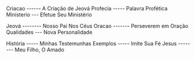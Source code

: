 Criacao ------ A Criação de Jeová
Profecia ----- Palavra Profética
Ministerio --- Efetue Seu Ministério

Jeová -------- Nosso Pai Nos Céus
Oracao ------- Perseverem em Oração
Qualidades --- Nova Personalidade

História ----- Minhas Testemunhas
Exemplos ----- Imite Sua Fé
Jesus -------- Meu Filho, O Amado
